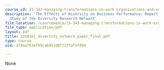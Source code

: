 ```yaml
---
course_id: 15-343-managing-transformations-in-work-organizations-and-society-spring-2002
description: 'The Effects of Diversity on Business Performance: Report of a Feasibility
  Study of the Diversity Research Network'
file_location: /coursemedia/15-343-managing-transformations-in-work-organizations-and-society-spring-2002/af8aa763af69ca6d51d8f71ffaf5f094_33102ej_diversity_network_paper_final.pdf
file_type: application/pdf
layout: pdf
title: 33102ej_diversity_network_paper_final.pdf
type: course
uid: af8aa763af69ca6d51d8f71ffaf5f094

---
```

None